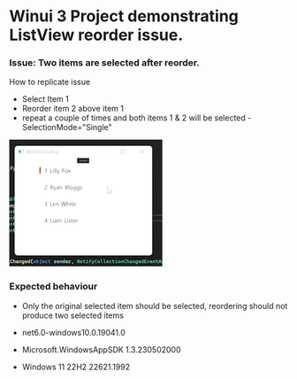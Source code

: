 # Winui 3 Project demonstrating ListView reorder issue.

### Issue: Two items are selected after reorder.

How to replicate issue
- Select Item 1
- Reorder item 2 above item 1
- repeat a couple of times and both items 1 & 2 will be selected - SelectionMode="Single"

![gif](https://github.com/tinmac/DnD_Test/blob/master/DnD_Test/ListView_Reorder_Issue_AdobeExpress.gif)


### Expected behaviour
- Only the original selected item should be selected, reordering should not produce two selected items

- net6.0-windows10.0.19041.0
- Microsoft.WindowsAppSDK  1.3.230502000
- Windows 11 22H2 22621.1992
